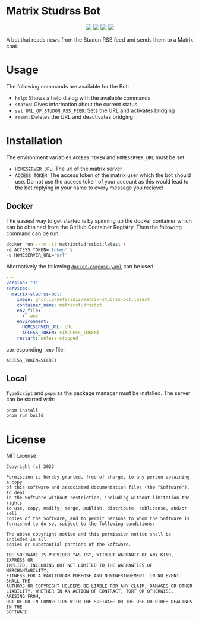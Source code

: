 # Matrix Studrss Bot

<p align="center">
  <a href="https://opensource.org/licenses/MIT"><img src="https://img.shields.io/badge/License-MIT-green.svg"></a>
  <a href="https://www.typescriptlang.org"><img src="https://img.shields.io/badge/TypeScript-%23007ACC.svg?logo=typescript&logoColor=white"></a>
  <a href="https://github.com/neferin12/matrix-studrss-bot/actions/workflows/node.js.yml"><img src="https://github.com/neferin12/matrix-studrss-bot/actions/workflows/node.js.yml/badge.svg?branch=main"></a>
  <a href="https://github.com/herzhenr/spic-server/releases"><img src="https://img.shields.io/github/release/neferin12/matrix-studrss-bot.svg?logo=github&color=blue"></a>
</p>

A bot that reads news from the Studon RSS feed and sends them to a Matrix chat.

# Usage
The following commands are available for the Bot:
- `help`: Shows a help dialog with the available commands
- `status`: Gives information about the current status
- `set URL_OF_STUDON_RSS_FEED`: Sets the URL and activates bridging
- `reset`: Deletes the URL and deactivates bridging

# Installation

The environment variables `ACCESS_TOKEN` and `HOMESERVER_URL` must be set.

- `HOMESERVER_URL`: The url of the matrix server
- `ACCESS_TOKEN`: The access token of the matrix user which the bot should use. Do not use the access token of your account as this would lead to the bot replying in your name to every message you recieve!

## Docker

The easiest way to get started is by spinning up the docker container which can be obtained from the GitHub Container Registry. Then the following command can be run:

```bash
docker run --rm -it matrixstudrssbot:latest \
-e ACCESS_TOKEN='token' \
-e HOMESERVER_URL='url'
```

Alternatively the following [`docker-compose.yaml`](./docker-compose.yaml) can be used:

```yml
---
version: "3"
services:
  matrix-studrss-bot:
    image: ghcr.io/neferin12/matrix-studrss-bot:latest
    container_name: matrixstudrssbot
    env_file:
      - .env
    environment:
      HOMESERVER_URL: URL
      ACCESS_TOKEN: ${ACCESS_TOKEN}
    restart: unless-stopped
```
corresponding `.env` file:
```
ACCESS_TOKEN=SECRET
```



## Local

`TypeScript` and `pnpm` as the package manager must be installed. The server can be started with:

```bash
pnpm install
pnpm run build
```

# License
MIT License

```
Copyright (c) 2023

Permission is hereby granted, free of charge, to any person obtaining a copy
of this software and associated documentation files (the "Software"), to deal
in the Software without restriction, including without limitation the rights
to use, copy, modify, merge, publish, distribute, sublicense, and/or sell
copies of the Software, and to permit persons to whom the Software is
furnished to do so, subject to the following conditions:

The above copyright notice and this permission notice shall be included in all
copies or substantial portions of the Software.

THE SOFTWARE IS PROVIDED "AS IS", WITHOUT WARRANTY OF ANY KIND, EXPRESS OR
IMPLIED, INCLUDING BUT NOT LIMITED TO THE WARRANTIES OF MERCHANTABILITY,
FITNESS FOR A PARTICULAR PURPOSE AND NONINFRINGEMENT. IN NO EVENT SHALL THE
AUTHORS OR COPYRIGHT HOLDERS BE LIABLE FOR ANY CLAIM, DAMAGES OR OTHER
LIABILITY, WHETHER IN AN ACTION OF CONTRACT, TORT OR OTHERWISE, ARISING FROM,
OUT OF OR IN CONNECTION WITH THE SOFTWARE OR THE USE OR OTHER DEALINGS IN THE
SOFTWARE.
```